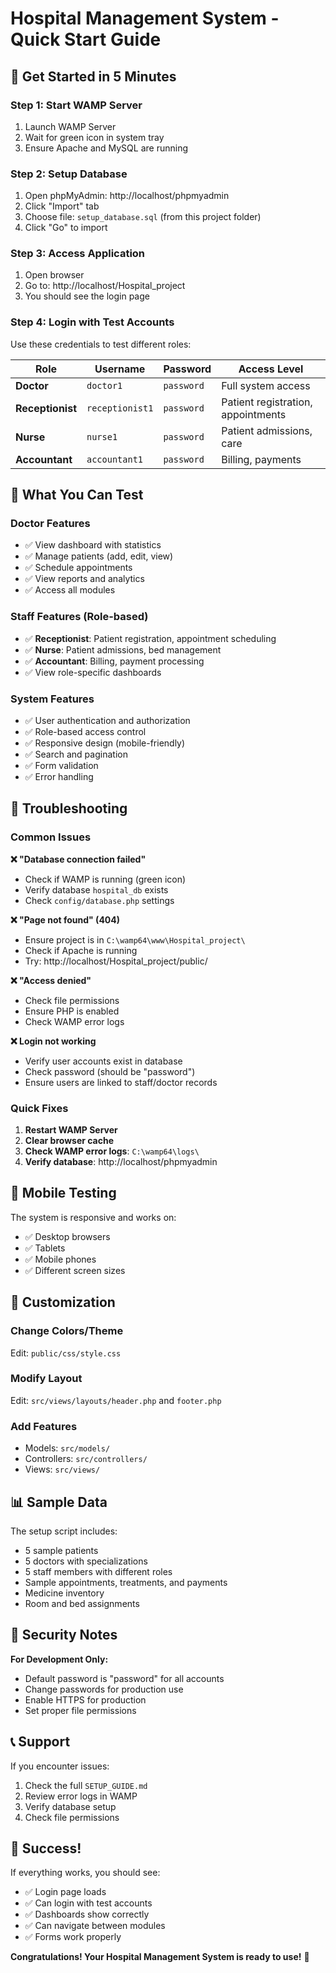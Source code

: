 # Hospital Management System - Quick Start Guide

## 🚀 Get Started in 5 Minutes

### Step 1: Start WAMP Server
1. Launch WAMP Server
2. Wait for green icon in system tray
3. Ensure Apache and MySQL are running

### Step 2: Setup Database
1. Open phpMyAdmin: http://localhost/phpmyadmin
2. Click "Import" tab
3. Choose file: `setup_database.sql` (from this project folder)
4. Click "Go" to import

### Step 3: Access Application
1. Open browser
2. Go to: http://localhost/Hospital_project
3. You should see the login page

### Step 4: Login with Test Accounts
Use these credentials to test different roles:

| Role | Username | Password | Access Level |
|------|----------|----------|--------------|
| **Doctor** | `doctor1` | `password` | Full system access |
| **Receptionist** | `receptionist1` | `password` | Patient registration, appointments |
| **Nurse** | `nurse1` | `password` | Patient admissions, care |
| **Accountant** | `accountant1` | `password` | Billing, payments |

## 🎯 What You Can Test

### Doctor Features
- ✅ View dashboard with statistics
- ✅ Manage patients (add, edit, view)
- ✅ Schedule appointments
- ✅ View reports and analytics
- ✅ Access all modules

### Staff Features (Role-based)
- ✅ **Receptionist**: Patient registration, appointment scheduling
- ✅ **Nurse**: Patient admissions, bed management
- ✅ **Accountant**: Billing, payment processing
- ✅ View role-specific dashboards

### System Features
- ✅ User authentication and authorization
- ✅ Role-based access control
- ✅ Responsive design (mobile-friendly)
- ✅ Search and pagination
- ✅ Form validation
- ✅ Error handling

## 🔧 Troubleshooting

### Common Issues

**❌ "Database connection failed"**
- Check if WAMP is running (green icon)
- Verify database `hospital_db` exists
- Check `config/database.php` settings

**❌ "Page not found" (404)**
- Ensure project is in `C:\wamp64\www\Hospital_project\`
- Check if Apache is running
- Try: http://localhost/Hospital_project/public/

**❌ "Access denied"**
- Check file permissions
- Ensure PHP is enabled
- Check WAMP error logs

**❌ Login not working**
- Verify user accounts exist in database
- Check password (should be "password")
- Ensure users are linked to staff/doctor records

### Quick Fixes

1. **Restart WAMP Server**
2. **Clear browser cache**
3. **Check WAMP error logs**: `C:\wamp64\logs\`
4. **Verify database**: http://localhost/phpmyadmin

## 📱 Mobile Testing

The system is responsive and works on:
- ✅ Desktop browsers
- ✅ Tablets
- ✅ Mobile phones
- ✅ Different screen sizes

## 🎨 Customization

### Change Colors/Theme
Edit: `public/css/style.css`

### Modify Layout
Edit: `src/views/layouts/header.php` and `footer.php`

### Add Features
- Models: `src/models/`
- Controllers: `src/controllers/`
- Views: `src/views/`

## 📊 Sample Data

The setup script includes:
- 5 sample patients
- 5 doctors with specializations
- 5 staff members with different roles
- Sample appointments, treatments, and payments
- Medicine inventory
- Room and bed assignments

## 🔐 Security Notes

**For Development Only:**
- Default password is "password" for all accounts
- Change passwords for production use
- Enable HTTPS for production
- Set proper file permissions

## 📞 Support

If you encounter issues:
1. Check the full `SETUP_GUIDE.md`
2. Review error logs in WAMP
3. Verify database setup
4. Check file permissions

## 🎉 Success!

If everything works, you should see:
- ✅ Login page loads
- ✅ Can login with test accounts
- ✅ Dashboards show correctly
- ✅ Can navigate between modules
- ✅ Forms work properly

**Congratulations! Your Hospital Management System is ready to use!** 🏥
